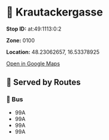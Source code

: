 # 🚉 Krautackergasse


**Stop ID:** at:49:1113:0:2

**Zone:** 0100

**Location:** 48.23062657, 16.53378925

[Open in Google Maps](https://www.google.com/maps?q=48.23062657,16.53378925)

## 🚆 Served by Routes

### 🚌 Bus
- 99A
- 99A
- 99A
- 99A